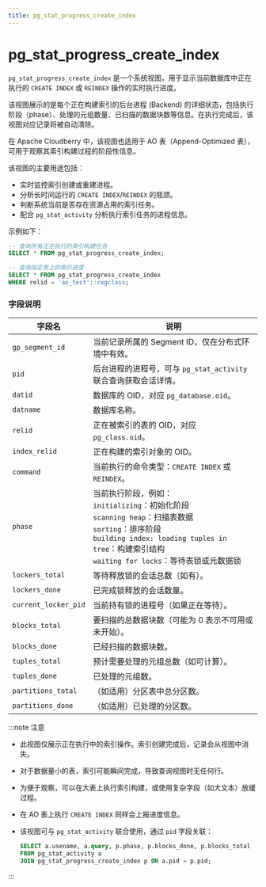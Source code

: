 ```yaml
---
title: pg_stat_progress_create_index
---
```


# pg_stat_progress_create_index

`pg_stat_progress_create_index` 是一个系统视图，用于显示当前数据库中正在执行的 `CREATE INDEX` 或 `REINDEX` 操作的实时执行进度。

该视图展示的是每个正在构建索引的后台进程 (Backend) 的详细状态，包括执行阶段（phase）、处理的元组数量、已扫描的数据块数等信息。在执行完成后，该视图对应记录将被自动清除。

在 Apache Cloudberry 中，该视图也适用于 AO 表（Append-Optimized 表），可用于观察其索引构建过程的阶段性信息。

该视图的主要用途包括：

- 实时监控索引创建或重建进程。
- 分析长时间运行的 `CREATE INDEX`/`REINDEX` 的瓶颈。
- 判断系统当前是否存在资源占用的索引任务。
- 配合 `pg_stat_activity` 分析执行索引任务的进程信息。

示例如下：

```sql
-- 查询所有正在执行的索引构建任务
SELECT * FROM pg_stat_progress_create_index;

-- 查询指定表上的索引进度
SELECT * FROM pg_stat_progress_create_index
WHERE relid = 'ao_test'::regclass;
```

### 字段说明

| 字段名               | 说明 |
|----------------------|------|
| `gp_segment_id`      | 当前记录所属的 Segment ID，仅在分布式环境中有效。 |
| `pid`                | 后台进程的进程号，可与 `pg_stat_activity` 联合查询获取会话详情。 |
| `datid`              | 数据库的 OID，对应 `pg_database.oid`。 |
| `datname`            | 数据库名称。 |
| `relid`              | 正在被索引的表的 OID，对应 `pg_class.oid`。 |
| `index_relid`        | 正在构建的索引对象的 OID。 |
| `command`            | 当前执行的命令类型：`CREATE INDEX` 或 `REINDEX`。 |
| `phase`              | 当前执行阶段，例如： <br /> `initializing`：初始化阶段 <br /> `scanning heap`：扫描表数据 <br /> `sorting`：排序阶段 <br /> `building index: loading tuples in tree`：构建索引结构 <br /> `waiting for locks`：等待表锁或元数据锁 |
| `lockers_total`      | 等待释放锁的会话总数（如有）。 |
| `lockers_done`       | 已完成锁释放的会话数量。 |
| `current_locker_pid` | 当前持有锁的进程号（如果正在等待）。 |
| `blocks_total`       | 要扫描的总数据块数（可能为 0 表示不可用或未开始）。 |
| `blocks_done`        | 已经扫描的数据块数。 |
| `tuples_total`       | 预计需要处理的元组总数（如可计算）。 |
| `tuples_done`        | 已处理的元组数。 |
| `partitions_total`   | （如适用）分区表中总分区数。 |
| `partitions_done`    | （如适用）已处理的分区数。 |

:::note 注意
- 此视图仅展示正在执行中的索引操作。索引创建完成后，记录会从视图中消失。
- 对于数据量小的表，索引可能瞬间完成，导致查询视图时无任何行。
- 为便于观察，可以在大表上执行索引构建，或使用复杂字段（如大文本）放缓过程。
- 在 AO 表上执行 `CREATE INDEX` 同样会上报进度信息。
- 该视图可与 ``pg_stat_activity`` 联合使用，通过 ``pid`` 字段关联：

    ```sql
    SELECT a.usename, a.query, p.phase, p.blocks_done, p.blocks_total
    FROM pg_stat_activity a
    JOIN pg_stat_progress_create_index p ON a.pid = p.pid;
    ```

:::
